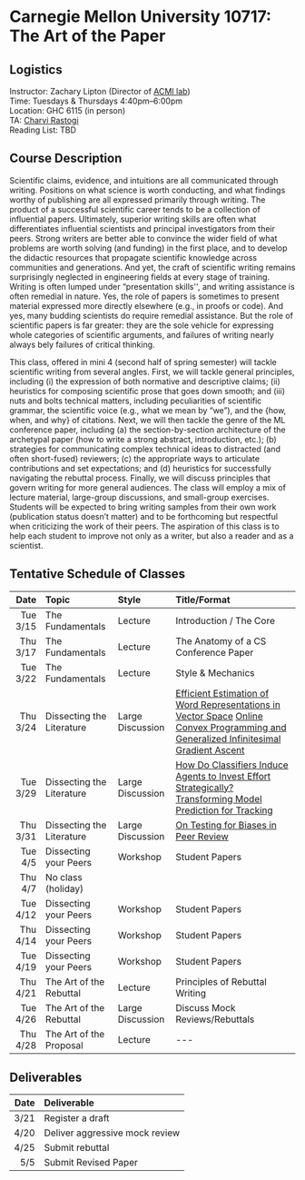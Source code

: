 # Carnegie Mellon University 10717: The Art of the Paper

## Logistics 

Instructor: Zachary Lipton (Director of [ACMI lab](https://acmilab.org/)) \
Time: Tuesdays & Thursdays 4:40pm–6:00pm \
Location: GHC 6115 (in person) \
TA: [Charvi Rastogi](https://sites.google.com/view/charvirastogi/home)  \
Reading List: TBD

## Course Description

Scientific claims, evidence, and intuitions are all communicated through writing. Positions on what science is worth conducting, and what findings worthy of publishing are all expressed primarily through writing. The product of a successful scientific career tends to be a collection of influential papers. Ultimately, superior writing skills are often what differentiates influential scientists and principal investigators from their peers. Strong writers are better able to convince the wider field of what problems are worth solving (and funding) in the first place, and to develop the didactic resources that propagate scientific knowledge across communities and generations. And yet, the craft of scientific writing remains surprisingly neglected in engineering fields at every stage of training. Writing is often lumped under “presentation skills'', and writing assistance is often remedial in nature. Yes, the role of papers is sometimes to present material expressed more directly elsewhere (e.g., in proofs or code). And yes, many budding scientists do require remedial assistance. But the role of scientific papers is far greater: they are the sole vehicle for expressing whole categories of scientific arguments, and failures of writing nearly always bely failures of critical thinking. 

This class, offered in mini 4 (second half of spring semester) will tackle scientific writing from several angles. First, we will tackle general principles, including (i) the expression of both normative and descriptive claims; (ii) heuristics for composing scientific prose that goes down smooth; and (iii) nuts and bolts technical matters, including peculiarities of scientific grammar, the scientific voice (e.g., what we mean by “we”), and the {how, when, and why} of citations. Next, we will then tackle the genre of the ML conference paper, including (a) the section-by-section architecture of the archetypal paper (how to write a strong abstract, introduction, etc.); (b) strategies for communicating complex technical ideas to distracted (and often short-fused) reviewers; (c) the appropriate ways to articulate contributions and set expectations; and (d) heuristics for successfully navigating the rebuttal process. Finally, we will discuss principles that govern writing for more general audiences. The class will employ a mix of lecture material, large-group discussions, and small-group exercises. Students will be expected to bring writing samples from their own work (publication status doesn’t matter) and to be forthcoming but respectful when criticizing the work of their peers. The aspiration of this class is to help each student to improve not only as a writer, but also a reader and as a scientist.

## Tentative Schedule of Classes

| Date | Topic | Style | Title/Format | 
| ---: | :--- | :--- | :--- |
|Tue 3/15   | The Fundamentals |	Lecture  | Introduction / The Core |
|Thu 3/17 | The Fundamentals |	Lecture  | The Anatomy of a CS Conference Paper |
| Tue 3/22 | The Fundamentals |	Lecture   | Style & Mechanics  |
| Thu 3/24  | Dissecting the Literature  |  Large	Discussion   | [Efficient Estimation of Word Representations in Vector Space](https://arxiv.org/pdf/1301.3781.pdf) [Online Convex Programming and Generalized Infinitesimal Gradient Ascent](https://www.aaai.org/Papers/ICML/2003/ICML03-120.pdf) |
| Tue 3/29  | Dissecting the Literature   |  Large	Discussion   | 	[How Do Classifiers Induce Agents to Invest Effort Strategically?](https://dl.acm.org/doi/abs/10.1145/3417742)         [Transforming Model Prediction for Tracking](https://arxiv.org/pdf/2203.11192.pdf) |
| Thu 3/31  | Dissecting the Literature   |  Large	Discussion   | [On Testing for Biases in Peer Review](https://dl.acm.org/doi/pdf/10.5555/3454287.3454762) |
| Tue 4/5   |  Dissecting your Peers   |    	Workshop      |  	Student Papers  |
| Thu 4/7    |  No class (holiday) | | |
| Tue 4/12   |  Dissecting your Peers   |    	Workshop      |  	Student Papers  |
| Thu 4/14   |  Dissecting your Peers   |    	Workshop      |  	Student Papers  |
| Tue 4/19   |  Dissecting your Peers   |    	Workshop      |  	Student Papers  |
|  Thu 4/21   | The Art of the Rebuttal   |    	Lecture      |  Principles of Rebuttal Writing  |
|  Tue 4/26   | The Art of the Rebuttal   |    	Large Discussion      |  Discuss Mock Reviews/Rebuttals  |
|  Thu 4/28   | The Art of the Proposal   |    	Lecture      |  --- |

## Deliverables 

| Date | Deliverable | 
| ---: | :--- |
|3/21	|	Register a draft|
|4/20	|	Deliver aggressive mock review 
|4/25	|	Submit rebuttal |
|5/5 	|	Submit Revised Paper |



